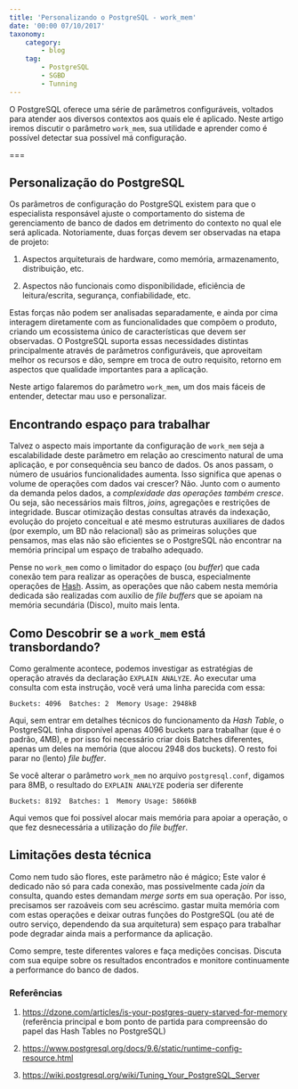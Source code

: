 ```yaml
---
title: 'Personalizando o PostgreSQL - work_mem'
date: '00:00 07/10/2017'
taxonomy:
    category:
        - blog
    tag:
        - PostgreSQL
        - SGBD
        - Tunning
---
```



O PostgreSQL oferece uma série de parâmetros configuráveis, voltados para atender aos diversos contextos aos quais ele é aplicado. Neste artigo iremos discutir o parâmetro `work_mem`, sua utilidade e aprender como é possível detectar sua possível má configuração.


===

## Personalização do PostgreSQL


Os parâmetros de configuração do PostgreSQL existem para que o especialista responsável ajuste o comportamento do sistema de gerenciamento de banco de dados em detrimento do contexto no qual ele será aplicada. Notoriamente, duas forças devem ser observadas na etapa de projeto:

1. Aspectos arquiteturais de hardware, como memória, armazenamento, distribuição, etc.

1. Aspectos não funcionais como disponibilidade, eficiência de leitura/escrita, segurança, confiabilidade, etc.

Estas forças não podem ser analisadas separadamente, e ainda por cima interagem diretamente com as funcionalidades que compõem o produto, criando um ecossistema único de características que devem ser observadas. O PostgreSQL suporta essas necessidades distintas principalmente através de parâmetros configuráveis, que aproveitam melhor os recursos e dão, sempre em troca de outro requisito, retorno em aspectos que qualidade importantes para a aplicação.

Neste artigo falaremos do parâmetro `work_mem`, um dos mais fáceis de entender, detectar mau uso e personalizar.  

## Encontrando espaço para trabalhar

Talvez o aspecto mais importante da configuração de `work_mem` seja a escalabilidade deste parâmetro em relação ao crescimento natural de uma aplicação, e por consequência seu banco de dados. Os anos passam, o número de usuários funcionalidades aumenta. Isso significa que apenas o volume de operações com dados vai crescer? Não. Junto com o aumento da demanda pelos dados, a *complexidade das operações também cresce*. Ou seja, são necessários mais filtros, _joins_, agregações e restrições de integridade. Buscar otimização destas consultas através da indexação, evolução do projeto conceitual e até mesmo estruturas auxiliares de dados (por exemplo, um BD não relacional) são as primeiras soluções que pensamos, mas elas não são eficientes se o PostgreSQL não encontrar na memória principal um espaço de trabalho adequado.

Pense no `work_mem` como o limitador do espaço (ou _buffer_) que cada conexão tem para realizar as operações de busca, especialmente operações de [Hash](https://pt.wikipedia.org/wiki/Tabela_de_dispers%C3%A3o). Assim, as operações que não cabem nesta memória dedicada são realizadas com auxílio de _file buffers_ que se apoiam na memória secundária (Disco), muito mais lenta.


## Como Descobrir se a `work_mem` está transbordando?

Como geralmente acontece, podemos investigar as estratégias de operação através da declaração `EXPLAIN ANALYZE`. Ao executar uma consulta com esta instrução, você verá uma linha parecida com essa:

```
Buckets: 4096  Batches: 2  Memory Usage: 2948kB
```

Aqui, sem entrar em detalhes técnicos do funcionamento da _Hash Table_, o PostgreSQL tinha disponível apenas 4096 buckets para trabalhar (que é o padrão, 4MB), e por isso foi necessário criar dois Batches diferentes, apenas um deles na memória (que alocou 2948 dos buckets). O resto foi parar no (lento) _file buffer_.

Se você alterar o parâmetro `work_mem` no arquivo `postgresql.conf`, digamos para 8MB, o resultado do `EXPLAIN ANALYZE` poderia ser diferente

```
Buckets: 8192  Batches: 1  Memory Usage: 5860kB
```

Aqui vemos que foi possível alocar mais memória para apoiar a operação, o que fez desnecessária a utilização do _file buffer_.

## Limitações desta técnica

Como nem tudo são flores, este parâmetro não é mágico; Este valor é dedicado não só para cada conexão, mas possivelmente cada _join_ da consulta, quando estes demandam _merge sorts_ em sua operação. Por isso, precisamos ser razoáveis com seu acréscimo. gastar muita memória com com estas operações e deixar outras funções do PostgreSQL (ou até de outro serviço, dependendo da sua arquitetura) sem espaço para trabalhar pode degradar ainda mais a performance da aplicação.


Como sempre, teste diferentes valores e faça medições concisas. Discuta com sua equipe sobre os resultados encontrados e monitore continuamente a performance do banco de dados.

### Referências

1. https://dzone.com/articles/is-your-postgres-query-starved-for-memory (referência principal e bom ponto de partida para compreensão do papel das Hash Tables no PostgreSQL)

1. https://www.postgresql.org/docs/9.6/static/runtime-config-resource.html

1.  https://wiki.postgresql.org/wiki/Tuning_Your_PostgreSQL_Server
